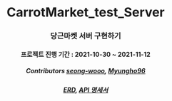 <center> 

# CarrotMarket_test_Server

### 당근마켓 서버 구현하기 

#### 프로젝트 진행 기간 : 2021-10-30 ~ 2021-11-12


##### Contributors [seong-wooo](https://github.com/seong-wooo/Carrot_Market_Server/tree/skrr_branch), [Myungho96](https://github.com/seong-wooo/Carrot_Market_Server/tree/hoy_branch)

##### [ERD](https://app.quickdatabasediagrams.com/#/d/txh3YF), [API 명세서](https://docs.google.com/spreadsheets/d/1wmm6zQDVHvNAgIDc217vzNfrzQnAEfTgeliGeBPBEvk/edit#gid=1340372136)

</center>

